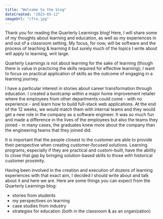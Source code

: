 ```yaml
---
title: "Welcome to the blog"
dateCreated: "2023-03-12"
imageUrl: "/fro.jpg"
---
```

 
Thank you for reading the Quarterly Learnings blog! Here, I will share some of my thoughts about learning and education, as well as my experiences in and out of a classroom setting. My focus, for now, will be software and the process of teaching & learning it but surely much of the topics I write about will apply to learning, writ large. 
 
Quarterly Learnings is not about learning for the sake of learning (though there is value in practicing the skills required for effective learning); I want to focus on practical application of skills as the outcome of engaging in a learning journey.

I have a particular interest in stories about career transformation through education. I created a bootcamp within a major home improvement retailer where the employees from other departments could come - with no experience - and learn how to build full-stack web applications. At the end of the 12 weeks, we would match them with internal teams and they would get a new role in the company as a software engineer. It was so much fun and made a difference in the lives of the employees but also the teams they joined - in many cases, the graduates knew more about the company than the engineering teams that they joined did.

It is important that the people closest to the customer are able to provide their perspective when creating customer-focused solutions. Learning programs, especially if they are practical and custom-built, have the ability to close that gap by bringing solution-based skills to those with historical customer proximity.

Having been involved in the creation and execution of dozens of learning experiences with that exact aim, I decided I should write about and talk about it and here we are. Here are some things you can expect from the Quarterly Learnings blog:

- stories from students
- my perspectives on learning
- case studies from industry
- strategies for education (both in the classroom & as an organization)
 